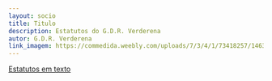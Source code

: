 ```yaml
---
layout: socio
title: Titulo
description: Estatutos do G.D.R. Verderena
autor: G.D.R. Verderena
link_imagem: https://commedida.weebly.com/uploads/7/3/4/1/73418257/1463488861.png
---
```




<a  href="https://drive.google.com/file/d/1Vo-2IWjxUy8lYmOCV-BAXUqMgwb1uhYx/view?usp=sharing">Estatutos em texto</a>
